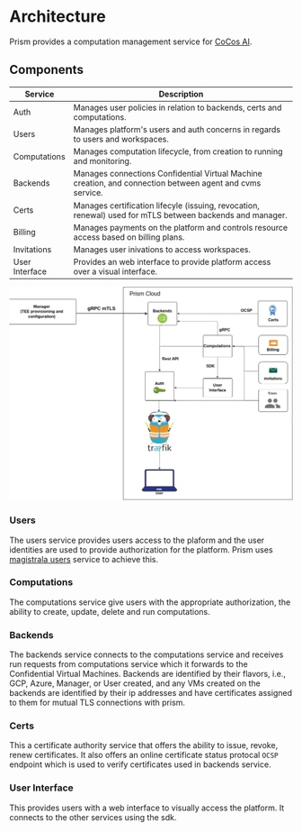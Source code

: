 # Architecture

Prism provides a computation management service for [CoCos AI](https://docs.cocos.ultraviolet.rs/).

## Components

| Service        | Description                                                                                               |
| -------------- | --------------------------------------------------------------------------------------------------------- |
| Auth           | Manages user policies in relation to backends, certs and computations.                                    |
| Users          | Manages platform's users and auth concerns in regards to users and workspaces.                            |
| Computations   | Manages computation lifecycle, from creation to running and monitoring.                                   |
| Backends       | Manages connections Confidential Virtual Machine creation, and connection between agent and cvms service. |
| Certs          | Manages certification lifecyle (issuing, revocation, renewal) used for mTLS between backends and manager. |
| Billing        | Manages payments on the platform and controls resource access based on billing plans.                     |
| Invitations    | Manages user inivations to access workspaces.                                                             |
| User Interface | Provides an web interface to provide platform access over a visual interface.                             |

![Architecture](../static/img/arch.drawio.png)

### Users

The users service provides users access to the plaform and the user identities are used to provide authorization for the platform. Prism uses [magistrala users](https://docs.magistrala.abstractmachines.fr/architecture/#domain-model) service to achieve this.

### Computations

The computations service give users with the appropriate authorization, the ability to create, update, delete and run computations.

### Backends

The backends service connects to the computations service and receives run requests from computations service which it forwards to the Confidential Virtual Machines. Backends are identified by their flavors, i.e., GCP, Azure, Manager, or User created, and any VMs created on the backends are identified by their ip addresses and have certificates assigned to them for mutual TLS connections with prism.

### Certs

This a certificate authority service that offers the ability to issue, revoke, renew certificates. It also offers an online certificate status protocal `OCSP` endpoint which is used to verify certificates used in backends service.

### User Interface

This provides users with a web interface to visually access the platform. It connects to the other services using the sdk.
